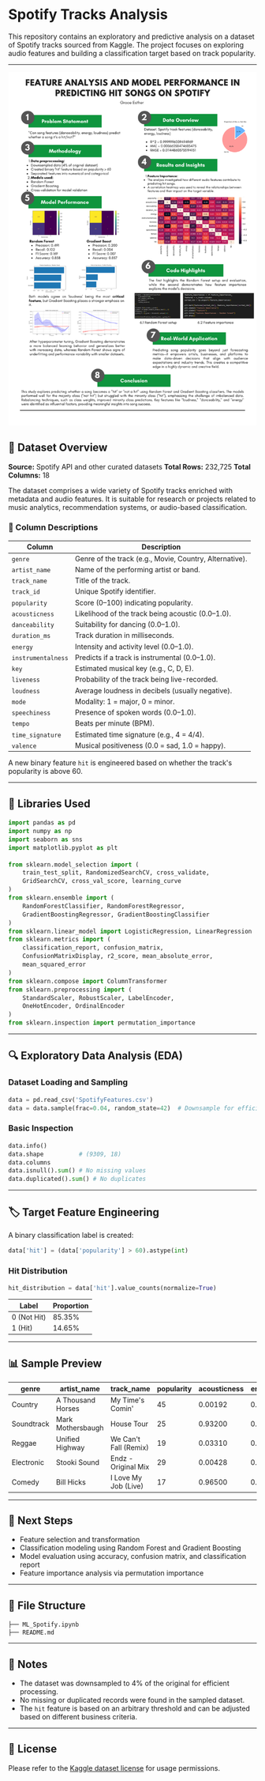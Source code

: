 # Spotify Tracks Analysis

This repository contains an exploratory and predictive analysis on a dataset of Spotify tracks sourced from Kaggle. The project focuses on exploring audio features and building a classification target based on track popularity.

---
![poster](poster.png)
## 📂 Dataset Overview

**Source:** Spotify API and other curated datasets
**Total Rows:** 232,725
**Total Columns:** 18

The dataset comprises a wide variety of Spotify tracks enriched with metadata and audio features. It is suitable for research or projects related to music analytics, recommendation systems, or audio-based classification.

### 📌 Column Descriptions

| Column             | Description                                             |
| ------------------ | ------------------------------------------------------- |
| `genre`            | Genre of the track (e.g., Movie, Country, Alternative). |
| `artist_name`      | Name of the performing artist or band.                  |
| `track_name`       | Title of the track.                                     |
| `track_id`         | Unique Spotify identifier.                              |
| `popularity`       | Score (0–100) indicating popularity.                    |
| `acousticness`     | Likelihood of the track being acoustic (0.0–1.0).       |
| `danceability`     | Suitability for dancing (0.0–1.0).                      |
| `duration_ms`      | Track duration in milliseconds.                         |
| `energy`           | Intensity and activity level (0.0–1.0).                 |
| `instrumentalness` | Predicts if a track is instrumental (0.0–1.0).          |
| `key`              | Estimated musical key (e.g., C, D, E).                  |
| `liveness`         | Probability of the track being live-recorded.           |
| `loudness`         | Average loudness in decibels (usually negative).        |
| `mode`             | Modality: 1 = major, 0 = minor.                         |
| `speechiness`      | Presence of spoken words (0.0–1.0).                     |
| `tempo`            | Beats per minute (BPM).                                 |
| `time_signature`   | Estimated time signature (e.g., 4 = 4/4).               |
| `valence`          | Musical positiveness (0.0 = sad, 1.0 = happy).          |

A new binary feature `hit` is engineered based on whether the track's popularity is above 60.

---

## 🧰 Libraries Used

```python
import pandas as pd
import numpy as np
import seaborn as sns
import matplotlib.pyplot as plt

from sklearn.model_selection import (
    train_test_split, RandomizedSearchCV, cross_validate,
    GridSearchCV, cross_val_score, learning_curve
)
from sklearn.ensemble import (
    RandomForestClassifier, RandomForestRegressor,
    GradientBoostingRegressor, GradientBoostingClassifier
)
from sklearn.linear_model import LogisticRegression, LinearRegression
from sklearn.metrics import (
    classification_report, confusion_matrix,
    ConfusionMatrixDisplay, r2_score, mean_absolute_error,
    mean_squared_error
)
from sklearn.compose import ColumnTransformer
from sklearn.preprocessing import (
    StandardScaler, RobustScaler, LabelEncoder,
    OneHotEncoder, OrdinalEncoder
)
from sklearn.inspection import permutation_importance
```

---

## 🔍 Exploratory Data Analysis (EDA)

### Dataset Loading and Sampling

```python
data = pd.read_csv('SpotifyFeatures.csv')
data = data.sample(frac=0.04, random_state=42)  # Downsample for efficiency
```

### Basic Inspection

```python
data.info()
data.shape          # (9309, 18)
data.columns
data.isnull().sum() # No missing values
data.duplicated().sum() # No duplicates
```

---

## 🏷️ Target Feature Engineering

A binary classification label is created:

```python
data['hit'] = (data['popularity'] > 60).astype(int)
```

### Hit Distribution

```python
hit_distribution = data['hit'].value_counts(normalize=True)
```

| Label       | Proportion |
| ----------- | ---------- |
| 0 (Not Hit) | 85.35%     |
| 1 (Hit)     | 14.65%     |

---

## 📊 Sample Preview

| genre      | artist\_name      | track\_name           | popularity | acousticness | energy | speechiness | valence | hit |
| ---------- | ----------------- | --------------------- | ---------- | ------------ | ------ | ----------- | ------- | --- |
| Country    | A Thousand Horses | My Time's Comin'      | 45         | 0.00192      | 0.835  | 0.0609      | 0.3850  | 0   |
| Soundtrack | Mark Mothersbaugh | House Tour            | 25         | 0.93200      | 0.0798 | 0.0439      | 0.0487  | 0   |
| Reggae     | Unified Highway   | We Can't Fall (Remix) | 19         | 0.03310      | 0.737  | 0.2120      | 0.7870  | 0   |
| Electronic | Stooki Sound      | Endz - Original Mix   | 29         | 0.00428      | 0.772  | 0.0904      | 0.1700  | 0   |
| Comedy     | Bill Hicks        | I Love My Job (Live)  | 17         | 0.96500      | 0.804  | 0.8070      | 0.1850  | 0   |

---

## 🧠 Next Steps

* Feature selection and transformation
* Classification modeling using Random Forest and Gradient Boosting
* Model evaluation using accuracy, confusion matrix, and classification report
* Feature importance analysis via permutation importance

---

## 📁 File Structure

```
├── ML_Spotify.ipynb
├── README.md
```

---

## 📌 Notes

* The dataset was downsampled to 4% of the original for efficient processing.
* No missing or duplicated records were found in the sampled dataset.
* The `hit` feature is based on an arbitrary threshold and can be adjusted based on different business criteria.

---

## 📜 License

Please refer to the [Kaggle dataset license](https://www.kaggle.com/datasets/zaheenhamidani/ultimate-spotify-tracks-db) for usage permissions.


